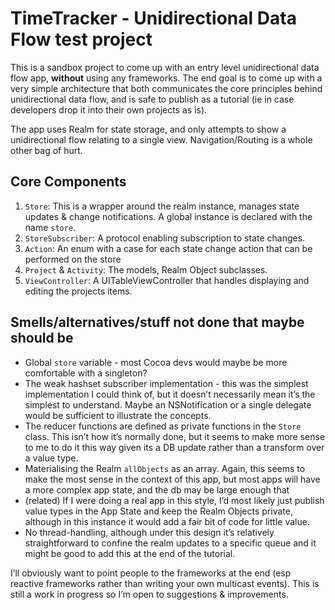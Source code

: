 # TimeTracker - Unidirectional Data Flow test project

This is a sandbox project to come up with an entry level unidirectional data flow app, __without__ using any frameworks. The end goal is to come up with a very simple architecture that both communicates the core principles behind unidirectional data flow, and is safe to publish as a tutorial (ie in case developers drop it into their own projects as is). 

The app uses Realm for state storage, and only attempts to show a unidirectional flow relating to a single view. Navigation/Routing is a whole other bag of hurt.

## Core Components

1. `Store`: This is a wrapper around the realm instance, manages state updates & change notifications. A global instance is declared with the name `store`.
2. `StoreSubscriber`: A protocol enabling subscription to state changes.
3. `Action`: An enum with a case for each state change action that can be performed on the store
4. `Project` & `Activity`: The models, Realm Object subclasses.
5. `ViewController`: A UITableViewController that handles displaying and editing the projects items.

## Smells/alternatives/stuff not done that maybe should be

* Global `store` variable - most Cocoa devs would maybe be more comfortable with a singleton?
* The weak hashset subscriber implementation - this was the simplest implementation I could think of, but it doesn’t necessarily mean it’s the simplest to understand. Maybe an NSNotification or a single delegate would be sufficient to illustrate the concepts.
* The reducer functions are defined as private functions in the `Store` class. This isn’t how it’s normally done, but it seems to make more sense to me to do it this way given its a DB update rather than a transform over a value type.
* Materialising the Realm `allObjects` as an array. Again, this seems to make the most sense in the context of this app, but most apps will have a more complex app state, and the db may be large enough that 
* (related) If I were doing a real app in this style, I’d most likely just publish value types in the App State and keep the Realm Objects private, although in this instance it would add a fair bit of code for little value.
* No thread-handling, although under this design it’s relatively straightforward to confine the realm updates to a specific queue and it might be good to add this at the end of the tutorial.

I’ll obviously want to point people to the frameworks at the end (esp reactive frameworks rather than writing your own multicast events). This is still a work in progress so I’m open to suggestions & improvements.